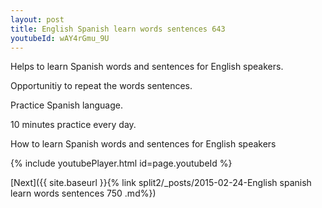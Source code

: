 ```yaml
---
layout: post
title: English Spanish learn words sentences 643 
youtubeId: wAY4rGmu_9U
---
```

 
 
Helps to learn Spanish words and sentences for English speakers.

Opportunitiy to repeat the words sentences. 

Practice Spanish language. 
 
10 minutes practice every day. 
 
How to learn Spanish words and sentences for English speakers 
 
{% include youtubePlayer.html id=page.youtubeId %}
 
 
[Next]({{ site.baseurl }}{% link  split2/_posts/2015-02-24-English spanish learn words sentences 750 .md%})
 
